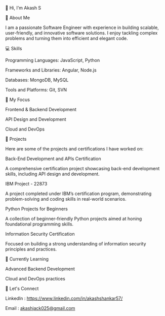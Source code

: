 👋 Hi, I'm Akash S

🚀 About Me

I am a passionate Software Engineer with experience in building scalable, user-friendly, and innovative software solutions. I enjoy tackling complex problems and turning them into efficient and elegant code.

💻 Skills

Programming Languages: JavaScript, Python

Frameworks and Libraries: Angular, Node.js

Databases: MongoDB, MySQL

Tools and Platforms: Git, SVN

🌟 My Focus

Frontend & Backend Development

API Design and Development

Cloud and DevOps

📂 Projects

Here are some of the projects and certifications I have worked on:

Back-End Development and APIs Certification

A comprehensive certification project showcasing back-end development skills, including API design and development.

IBM Project - 22873

A project completed under IBM’s certification program, demonstrating problem-solving and coding skills in real-world scenarios.

Python Projects for Beginners

A collection of beginner-friendly Python projects aimed at honing foundational programming skills.

Information Security Certification

Focused on building a strong understanding of information security principles and practices.

🌱 Currently Learning

Advanced Backend Development

Cloud and DevOps practices

📝 Let's Connect

LinkedIn : https://www.linkedin.com/in/akashshankar57/

Email : akashjack025@gmail.com
